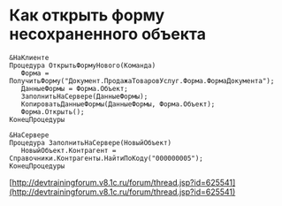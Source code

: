 # Как открыть форму несохраненного объекта

```
&НаКлиенте
Процедура ОткрытьФормуНового(Команда)
   Форма = ПолучитьФорму("Документ.ПродажаТоваровУслуг.Форма.ФормаДокумента");
   ДанныеФормы = Форма.Объект;
   ЗаполнитьНаСервере(ДанныеФормы);
   КопироватьДанныеФормы(ДанныеФормы, Форма.Объект);
   Форма.Открыть();
КонецПроцедуры

&НаСервере
Процедура ЗаполнитьНаСервере(НовыйОбъект)
   НовыйОбъект.Контрагент = Справочники.Контрагенты.НайтиПоКоду("000000005");
КонецПроцедуры
```

[http://devtrainingforum.v8.1c.ru/forum/thread.jsp?id=625541](http://devtrainingforum.v8.1c.ru/forum/thread.jsp?id=625541)

